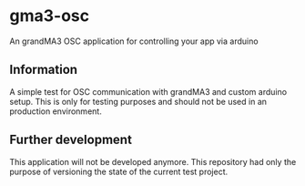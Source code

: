 # gma3-osc
An grandMA3 OSC application for controlling your app via arduino

## Information

A simple test for OSC communication with grandMA3 and custom arduino setup. This is only for testing purposes 
and should not be used in an production environment. 

## Further development

This application will not be developed anymore. This repository had only the purpose of versioning the state of 
the current test project.
